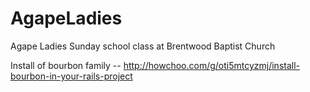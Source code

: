 # AgapeLadies
Agape Ladies Sunday school class at Brentwood Baptist Church

Install of bourbon family -- http://howchoo.com/g/oti5mtcyzmj/install-bourbon-in-your-rails-project

